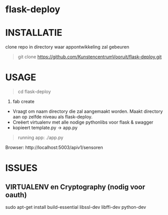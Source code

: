 flask-deploy
============

# INSTALLATIE

clone repo in directory waar appontwikkeling zal gebeuren

> git clone https://github.com/KunstencentrumVooruit/flask-deploy.git

# USAGE

> cd flask-deploy

1. fab create

* Vraagt om naam directory die zal aangemaakt worden. Maakt directory aan op zelfde niveau als flask-deploy. 
* Creëert virtualenv met alle nodige pythonlibs voor flask & swagger
* kopieert template.py -> app.py

> running app: ./app.py

Browser: http://localhost:5003/apiv1/sensoren

# ISSUES

## VIRTUALENV en Cryptography (nodig voor oauth)

sudo apt-get install build-essential libssl-dev libffi-dev python-dev
